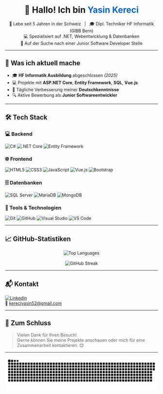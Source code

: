 <h1 align="center">👋 Hallo! Ich bin <span style="color:#0A66C2;">Yasin Kereci</span></h1>

<p align="center">
🏡 Lebe seit 5 Jahren in der Schweiz &nbsp;&nbsp;|&nbsp;&nbsp; 🎓 Dipl. Techniker HF Informatik (GIBB Bern)  
<br>💻 Spezialisiert auf .NET, Webentwicklung & Datenbanken
<br>🚀 Auf der Suche nach einer Junior Software Developer Stelle
</p>

---

## 🚀 Was ich aktuell mache

- 🎓 **HF Informatik Ausbildung** abgeschlossen *(2025)*
- 💻 Projekte mit **ASP.NET Core**, **Entity Framework**, **SQL**, **Vue.js**
- 🧠 Tägliche Verbesserung meiner **Deutschkenntnisse**
- 🔍 Aktive Bewerbung als **Junior Softwareentwickler**

---

## 🛠️ Tech Stack

### 💻 Backend
![C#](https://img.shields.io/badge/-C%23-239120?logo=c-sharp&logoColor=white&style=for-the-badge)
![.NET Core](https://img.shields.io/badge/-.NET_Core-512BD4?logo=.net&logoColor=white&style=for-the-badge)
![Entity Framework](https://img.shields.io/badge/-Entity_Framework-512BD4?logo=entity-framework&logoColor=white&style=for-the-badge)

### 🌐 Frontend
![HTML5](https://img.shields.io/badge/-HTML5-E34F26?logo=html5&logoColor=white&style=for-the-badge)
![CSS3](https://img.shields.io/badge/-CSS3-1572B6?logo=css3&logoColor=white&style=for-the-badge)
![JavaScript](https://img.shields.io/badge/-JavaScript-F7DF1E?logo=javascript&logoColor=black&style=for-the-badge)
![Vue.js](https://img.shields.io/badge/-Vue.js-4FC08D?logo=vue.js&logoColor=white&style=for-the-badge)
![Bootstrap](https://img.shields.io/badge/-Bootstrap-563D7C?logo=bootstrap&logoColor=white&style=for-the-badge)

### 🗄️ Datenbanken
![SQL Server](https://img.shields.io/badge/-MS_SQL_Server-CC2927?logo=microsoftsqlserver&logoColor=white&style=for-the-badge)
![MariaDB](https://img.shields.io/badge/-MariaDB-003545?logo=mariadb&logoColor=white&style=for-the-badge)
![MongoDB](https://img.shields.io/badge/-MongoDB-47A248?logo=mongodb&logoColor=white&style=for-the-badge)

### 🔧 Tools & Technologien
![Git](https://img.shields.io/badge/-Git-F05032?logo=git&logoColor=white&style=for-the-badge)
![GitHub](https://img.shields.io/badge/-GitHub-181717?logo=github&logoColor=white&style=for-the-badge)
![Visual Studio](https://img.shields.io/badge/-Visual_Studio-5C2D91?logo=visualstudio&logoColor=white&style=for-the-badge)
![VS Code](https://img.shields.io/badge/-VS_Code-007ACC?logo=visualstudiocode&logoColor=white&style=for-the-badge)

---

## 📈 GitHub-Statistiken

<p align="center">
  <img src="https://github-readme-stats.vercel.app/api/top-langs/?username=kereciyasin&layout=compact&theme=tokyonight" alt="Top Languages">
  <br><br>
  <img src="https://github-readme-streak-stats.herokuapp.com/?user=kereciyasin&theme=tokyonight" alt="GitHub Streak">
</p>

---

## 📬 Kontakt

[![LinkedIn](https://img.shields.io/badge/-LinkedIn-0A66C2?logo=linkedin&logoColor=white&style=for-the-badge)](https://www.linkedin.com/in/yasinkereci/)  
📧 kereciyasin52@gmail.com

---

## 💬 Zum Schluss

> Vielen Dank für Ihren Besuch!  
> Gerne können Sie meine Projekte anschauen oder mich für eine Zusammenarbeit kontaktieren. 😊  

---

<picture>
  <source media="(prefers-color-scheme: dark)" srcset="https://raw.githubusercontent.com/kereciyasin/kereciyasin/output/github-contribution-grid-snake-dark.svg">
  <source media="(prefers-color-scheme: light)" srcset="https://raw.githubusercontent.com/kereciyasin/kereciyasin/output/github-contribution-grid-snake.svg">
  <img alt="GitHub contribution grid snake animation" src="https://raw.githubusercontent.com/kereciyasin/kereciyasin/output/github-contribution-grid-snake.svg">
</picture>
